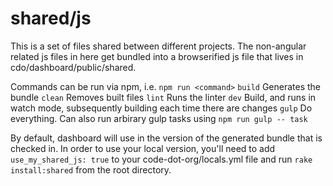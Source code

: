 # shared/js

This is a set of files shared between different projects. The non-angular related js files in here get bundled into a browserified js file that lives in cdo/dashboard/public/shared.

Commands can be run via npm, i.e. `npm run <command>`
`build` Generates the bundle
`clean` Removes built files
`lint` Runs the linter
`dev` Build, and runs in watch mode, subsequently building each time there are changes
`gulp` Do everything. Can also run arbirary gulp tasks using `npm run gulp -- task`

By default, dashboard will use in the version of the generated bundle that is checked in. In order to use your local version, you'll need to add `use_my_shared_js: true` to your code-dot-org/locals.yml file and run `rake install:shared` from the root directory.
